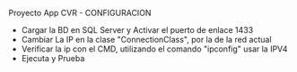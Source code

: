 Proyecto App CVR - CONFIGURACION

* Cargar la BD en SQL Server y Activar el puerto de enlace 1433
* Cambiar La IP en la clase "ConnectionClass", por la de la red actual
* Verificar la ip con el CMD, utilizando el comando "ipconfig" usar la IPV4
* Ejecuta y Prueba
